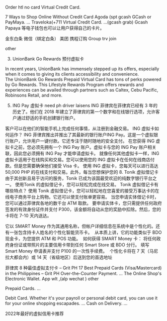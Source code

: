 Order htl no card  Virtual Credit Card. 

7 Ways to Shop Online Without Credit Card
Agoda (spt gcash
GCash or PayMaya. ...
Traveloka(+711
Virtual Credit Card. ...(gcash grab)
Gcash  Papaya 等电子钱包也可以让用户获得自己的卡片。

金东白条  微信（绑定白条）  美团 携程订购
Group trv join

other


3. UnionBank Go Rewards 预付虚拟卡

In recent years, UnionBank has immensely stepped up its offers, especially when it comes to giving its clients accessibility and convenience.
The UnionBank Go Rewards Prepaid Virtual Card has tons of perks powered by Go Rewards. This Lifestyle Rewards Program offers rewards and experiences can be availed through partners such as Caltex, Cebu Pacific, Robinsons Retail, and more. 

5. ING Pay 虚拟卡  need ph driver laisens
ING 菲律宾在菲律宾已经有 3 年的历史了。他们在 2018 年建立了菲律宾的第一个数字和在线银行选项，允许客户通过舒适的手机创建银行账户。

客户可以在他们的智能手机上完成任何事情，从注册到金融交易。
ING 虚拟卡如何运作？
ING 菲律宾推出并推出了其最新的银行账户ING Pay。这是一个虚拟银行账户，允许用户一键付款。它还专注于随时随地的安全支付。
在您获得 ING 虚拟卡之前，您必须先拥有一个 ING Pay 账户。虚拟卡与您的 ING Pay 账户相关联，因此您必须拥有 ING Pay 才能申请虚拟卡。
就像任何其他虚拟卡一样，ING 虚拟卡适用于在线购买和交易。您可以使用您的 ING 虚拟卡在任何在线商店付款。但是您需要确保他们接受 Visa 卡。
使用 ING 虚拟卡，您每天可以进行高达 50,000 PHP 的在线支付和交易。此外，每当您想保护您的
8. Tonik 虚拟借记卡
由于其创新且易于访问的服务，Tonik 已成为该国最受欢迎的纯数字银行平台之一。
使用Tonik 的虚拟借记卡，您可以轻松完成在线交易。
Tonik 虚拟借记卡有哪些特点？
使用 Tonik 虚拟借记卡，您可以轻松地在您喜爱的接受万事达卡的在线电子商务平台上购物。它还可以使支付账单更容易。
当您申请实体借记卡时，您可以通过菲律宾各地的数千台 ATM 取款。
要申请实体卡，您只需提供任何政府签发的有效身份证件并支付 P300，该金额将自动从您的奖励中扣除。然后，您的卡将在 7-10 天内送达。

它以 SMART Money 作为其通用名称，但帐户详细信息在系统中是个性化的。还有一张包含持卡人姓名的个性化智能货币卡。 
从本质上讲，它的功能类似于 BDO 现金卡，为您提供 ATM 和 POS 功能。 
如何获得 SMART Money 卡：
将任何政府身份证或带照片的主要信用卡带到任何 Smart Store 或 BDO 分行。
填写 Smart Money 申请表并支付 P100 的一次性手续费。 
个性化卡将在 7 天（马尼拉大都会内）或 14 天（省级地区）后送到您的首选地址

菲律宾 8 种最佳虚拟支付卡 – Grit PH
17 Best Prepaid Cards (Visa/Mastercard) in the Philippines – Grit PH
Over-the-Counter Payment. ...
The Online Shop's Electronic Wallet.
App wlt ,(alp wechat )
other

Prepaid Cards. ...

Debit Card. Whether it's your payroll or personal debit card, you can use it for your online shopping escapades. ...
Cash on Delivery. ...



2022年最好的虚拟信用卡推荐
